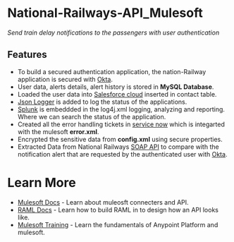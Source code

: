 # National-Railways-API_Mulesoft
 *Send train delay notifications to the passengers with user authentication*
## Features
- To build a secured authentication application, the nation-Railway application is secured with [Okta](https://developer.okta.com/docs/reference/postman-collections/).
- User data, alerts details, alert history is stored in **MySQL Database**.
- Loaded the user data into [Salesforce cloud](https://developer.salesforce.com/) inserted in contact table.
- [Json Logger](https://blogs.mulesoft.com/dev-guides/how-to-tutorials/json-logging-mule-4/) is added to log the status of the applications.
- [Splunk](https://dzone.com/articles/recipe-to-implement-splunk-enterprise-on-premise-f) is embeddded in the log4j.xml logging, analyzing and reporting. Where we can search the status of the application.
- Created all the error handling tickets in [service now](https://www.royalcyber.com/blog/middleware/mulesoft/mulesoft-integration-with-servicenow-and-salesforce-service-cloud/) which is integarted with the mulesoft **error.xml**.
- Encrypted the sensitive data from **config.xml** using secure properties.
- Extracted Data from National Railways [SOAP API](https://github.com/mattsalt/national-rail-darwin) 
to compare with the notification alert that are requested by the authenticated user with [Okta](https://developer.okta.com/docs/reference/postman-collections/).


# Learn More
- [Mulesoft Docs](https://docs.mulesoft.com/general/) - Learn about muleosft connecters and API.
- [RAML Docs](https://raml.org/developers/document-your-api) - Learn how to build RAML in to design how an API looks like. 
- [Mulesoft Training](https://training.mulesoft.com/course/development-fundamentals-mule4-bootcamp) - Learn the fundamentals of Anypoint Platform and mulesoft. 